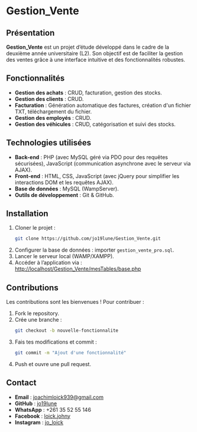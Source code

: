 # Gestion_Vente

## Présentation
**Gestion_Vente** est un projet d’étude développé dans le cadre de la deuxième année universitaire (L2). Son objectif est de faciliter la gestion des ventes grâce à une interface intuitive et des fonctionnalités robustes.

## Fonctionnalités
- **Gestion des achats** : CRUD, facturation, gestion des stocks.
- **Gestion des clients** : CRUD.
- **Facturation** : Génération automatique des factures, création d'un fichier TXT, téléchargement du fichier.
- **Gestion des employés** : CRUD.
- **Gestion des véhicules** : CRUD, catégorisation et suivi des stocks.

## Technologies utilisées
- **Back-end** : PHP (avec MySQL géré via PDO pour des requêtes sécurisées), JavaScript (communication asynchrone avec le serveur via AJAX).
- **Front-end** : HTML, CSS, JavaScript (avec jQuery pour simplifier les interactions DOM et les requêtes AJAX).
- **Base de données** : MySQL (WampServer).
- **Outils de développement** : Git & GitHub.

## Installation
1. Cloner le projet :  
    ```bash
    git clone https://github.com/jo19lune/Gestion_Vente.git
    ```
2. Configurer la base de données : importer `gestion_vente_pro.sql`.
3. Lancer le serveur local (WAMP/XAMPP).
4. Accéder à l’application via :  
    [http://localhost/Gestion_Vente/mesTables/base.php](http://localhost/Gestion_Vente/mesTables/base.php)

## Contributions
Les contributions sont les bienvenues ! Pour contribuer :
1. Fork le repository.
2. Crée une branche :  
    ```bash
    git checkout -b nouvelle-fonctionnalite
    ```
3. Fais tes modifications et commit :  
    ```bash
    git commit -m "Ajout d'une fonctionnalité"
    ```
4. Push et ouvre une pull request.

## Contact
- **Email** : [joachimloick939@gmail.com](mailto:joachimloick939@gmail.com)
- **GitHub** : [jo19lune](https://github.com/jo19lune)
- **WhatsApp** : +261 35 52 55 146
- **Facebook** : [loick.johny](https://facebook.com/loick.johny)
- **Instagram** : [jo_loick](https://instagram.com/jo_loick)